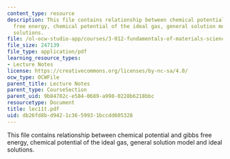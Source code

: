 ```yaml
---
content_type: resource
description: This file contains relationship between chemical potential and gibbs
  free energy, chemical potential of the ideal gas, general solution model and ideal
  solutions.
file: /ol-ocw-studio-app/courses/3-012-fundamentals-of-materials-science-fall-2005/db26fd8bd9421c3659931bccdd605328_lec11t.pdf
file_size: 247139
file_type: application/pdf
learning_resource_types:
- Lecture Notes
license: https://creativecommons.org/licenses/by-nc-sa/4.0/
ocw_type: OCWFile
parent_title: Lecture Notes
parent_type: CourseSection
parent_uid: 9b84782c-e584-0689-a998-0228b6218bbc
resourcetype: Document
title: lec11t.pdf
uid: db26fd8b-d942-1c36-5993-1bccdd605328
---
```

This file contains relationship between chemical potential and gibbs free energy, chemical potential of the ideal gas, general solution model and ideal solutions.